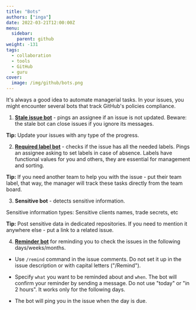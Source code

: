 ```yaml
---
title: "Bots"
authors: ["inga"]
date: 2022-03-21T12:00:00Z
menu:
  sidebar:
    parent: github
weight: -131
tags:
  - collaboration
  - tools
  - GitHub
  - guru
cover:
  image: /img/github/bots.png
---
```


It's always a good idea to automate managerial tasks. In your issues, you might encounter several bots that track GitHub's policies compliance.

1. [**Stale issue bot**](https://github.com/marketplace/actions/close-stale-issues-with-assignes) - pings an assignee if an issue is not updated. Beware: the stale bot can close issues if you ignore its messages.

**Tip:** Update your issues with any type of the progress.

2. [**Required label bot**](https://github.com/marketplace/actions/pr-label-check-and-comment) - checks if the issue has all the needed labels. Pings an assignee asking to set labels in case of absence. Labels have functional values for you and others, they are essential for management and sorting.

**Tip:** If you need another team to help you with the issue - put their team label, that way, the manager will track these tasks directly from the team board.

3. **Sensitive bot** - detects sensitive information.

Sensitive information types:
Sensitive clients names, trade secrets, etc

**Tip:** Post sensitive data in dedicated repositories. If you need to mention it anywhere else - put a link to a related issue.

4. **[Reminder bot](https://github.com/marketplace/actions/issue-reminder)** for reminding you to check the issues in the following days/weeks/months.

- Use `/remind` command in the issue comments. Do not set it up in the issue description or with capital letters ("/Remind").

- Specify `what` you want to be reminded about and `when`. The bot will confirm your reminder by sending a message. Do not use "today" or "in 2 hours". It works only for the following days.

- The bot will ping you in the issue when the day is due.
